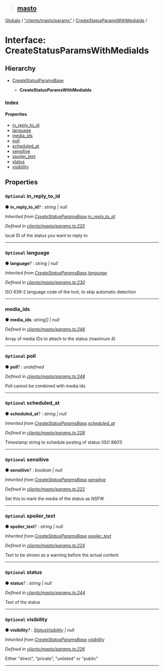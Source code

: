 > ## [masto](../README.md)

[Globals](../globals.md) / ["clients/masto/params"](../modules/_clients_masto_params_.md) / [CreateStatusParamsWithMediaIds](_clients_masto_params_.createstatusparamswithmediaids.md) /

# Interface: CreateStatusParamsWithMediaIds

## Hierarchy

* [CreateStatusParamsBase](_clients_masto_params_.createstatusparamsbase.md)

  * **CreateStatusParamsWithMediaIds**

### Index

#### Properties

* [in_reply_to_id](_clients_masto_params_.createstatusparamswithmediaids.md#optional-in_reply_to_id)
* [language](_clients_masto_params_.createstatusparamswithmediaids.md#optional-language)
* [media_ids](_clients_masto_params_.createstatusparamswithmediaids.md#media_ids)
* [poll](_clients_masto_params_.createstatusparamswithmediaids.md#optional-poll)
* [scheduled_at](_clients_masto_params_.createstatusparamswithmediaids.md#optional-scheduled_at)
* [sensitive](_clients_masto_params_.createstatusparamswithmediaids.md#optional-sensitive)
* [spoiler_text](_clients_masto_params_.createstatusparamswithmediaids.md#optional-spoiler_text)
* [status](_clients_masto_params_.createstatusparamswithmediaids.md#optional-status)
* [visibility](_clients_masto_params_.createstatusparamswithmediaids.md#optional-visibility)

## Properties

### `Optional` in_reply_to_id

● **in_reply_to_id**? : *string | null*

*Inherited from [CreateStatusParamsBase](_clients_masto_params_.createstatusparamsbase.md).[in_reply_to_id](_clients_masto_params_.createstatusparamsbase.md#optional-in_reply_to_id)*

*Defined in [clients/masto/params.ts:220](https://github.com/neet/masto.js/blob/3506035/src/clients/masto/params.ts#L220)*

local ID of the status you want to reply to

___

### `Optional` language

● **language**? : *string | null*

*Inherited from [CreateStatusParamsBase](_clients_masto_params_.createstatusparamsbase.md).[language](_clients_masto_params_.createstatusparamsbase.md#optional-language)*

*Defined in [clients/masto/params.ts:230](https://github.com/neet/masto.js/blob/3506035/src/clients/masto/params.ts#L230)*

ISO 639-2 language code of the toot, to skip automatic detection

___

###  media_ids

● **media_ids**: *string[] | null*

*Defined in [clients/masto/params.ts:246](https://github.com/neet/masto.js/blob/3506035/src/clients/masto/params.ts#L246)*

Array of media IDs to attach to the status (maximum 4)

___

### `Optional` poll

● **poll**? : *undefined*

*Defined in [clients/masto/params.ts:248](https://github.com/neet/masto.js/blob/3506035/src/clients/masto/params.ts#L248)*

Poll cannot be combined with media ids

___

### `Optional` scheduled_at

● **scheduled_at**? : *string | null*

*Inherited from [CreateStatusParamsBase](_clients_masto_params_.createstatusparamsbase.md).[scheduled_at](_clients_masto_params_.createstatusparamsbase.md#optional-scheduled_at)*

*Defined in [clients/masto/params.ts:228](https://github.com/neet/masto.js/blob/3506035/src/clients/masto/params.ts#L228)*

Timestamp string to schedule posting of status (ISO 8601)

___

### `Optional` sensitive

● **sensitive**? : *boolean | null*

*Inherited from [CreateStatusParamsBase](_clients_masto_params_.createstatusparamsbase.md).[sensitive](_clients_masto_params_.createstatusparamsbase.md#optional-sensitive)*

*Defined in [clients/masto/params.ts:222](https://github.com/neet/masto.js/blob/3506035/src/clients/masto/params.ts#L222)*

Set this to mark the media of the status as NSFW

___

### `Optional` spoiler_text

● **spoiler_text**? : *string | null*

*Inherited from [CreateStatusParamsBase](_clients_masto_params_.createstatusparamsbase.md).[spoiler_text](_clients_masto_params_.createstatusparamsbase.md#optional-spoiler_text)*

*Defined in [clients/masto/params.ts:224](https://github.com/neet/masto.js/blob/3506035/src/clients/masto/params.ts#L224)*

Text to be shown as a warning before the actual content

___

### `Optional` status

● **status**? : *string | null*

*Defined in [clients/masto/params.ts:244](https://github.com/neet/masto.js/blob/3506035/src/clients/masto/params.ts#L244)*

Text of the status

___

### `Optional` visibility

● **visibility**? : *[StatusVisibility](../modules/_entities_status_.md#statusvisibility) | null*

*Inherited from [CreateStatusParamsBase](_clients_masto_params_.createstatusparamsbase.md).[visibility](_clients_masto_params_.createstatusparamsbase.md#optional-visibility)*

*Defined in [clients/masto/params.ts:226](https://github.com/neet/masto.js/blob/3506035/src/clients/masto/params.ts#L226)*

Either "direct", "private", "unlisted" or "public"

___